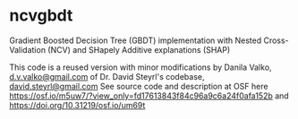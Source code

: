 # ncvgbdt
Gradient Boosted Decision Tree (GBDT) implementation with Nested Cross-Validation (NCV) and SHapely Additive explanations (SHAP)

This code is a reused version with minor modifications by Danila Valko, d.v.valko@gmail.com of Dr. David Steyrl's codebase, david.steyrl@gmail.com
See source code and description at OSF here https://osf.io/m5uw7/?view_only=fd17613843f84c96a9c6a24f0afa152b and https://doi.org/10.31219/osf.io/um69t
